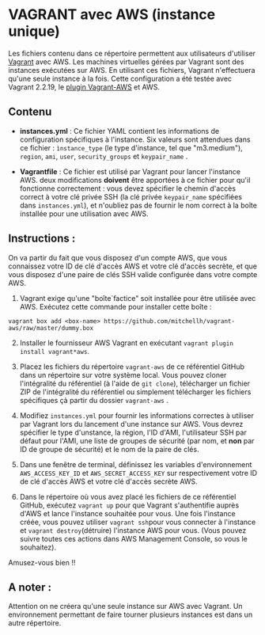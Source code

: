 # VAGRANT avec AWS (instance unique)

Les fichiers contenu dans ce répertoire permettent aux utilisateurs d'utiliser [Vagrant](http://www.vagrantup.com) avec AWS. Les machines virtuelles gérées par Vagrant sont des instances exécutées sur AWS. En utilisant ces fichiers, Vagrant n'effectuera qu'une seule instance à la fois.  Cette configuration a été testée avec Vagrant 2.2.19, le [plugin Vagrant-AWS](https://github.com/mitchellh/vagrant-aws) et AWS.

## Contenu

* **instances.yml** : Ce fichier YAML contient les informations de configuration spécifiques à l'instance. Six valeurs sont attendues dans ce fichier : `ìnstance_type` (le type d'instance, tel que "m3.medium"), `region`, `ami`, `user`, `security_groups` et `keypair_name` .

* **Vagrantfile** : Ce fichier est utilisé par Vagrant pour lancer l'instance AWS. deux modifications **doivent** être apportées à ce fichier pour qu'il fonctionne correctement : vous devez spécifier le chemin d'accès correct à votre clé privée SSH (la clé privée `keypair_name` spécifiées dans `instances.yml`), et n'oubliez pas de fournir le nom correct à la boîte installée pour une utilisation avec AWS.

## Instructions :

On va partir du fait que vous disposez d'un compte AWS, que vous connaissez votre ID de clé d'accès AWS et votre clé d'accès secrète, et que vous disposez d'une paire de clés SSH valide configurée dans votre compte AWS.

1. Vagrant exige qu'une "boîte`factice" soit installée pour être utilisée avec AWS. Exécutez cette commande pour installer cette boîte :
```Shell
vagrant box add <box-name> https://github.com/mitchellh/vagrant-aws/raw/master/dummy.box
```

2. Installer le fournisseur AWS Vagrant en exécutant `vagrant plugin install vagrant*aws`.

3. Placez les fichiers du répertoire `vagrant-aws` de ce référentiel GitHub dans un répertoire sur votre système local. Vous pouvez cloner l'intégralité du référentiel (à l'aide de `git clone`), télécharger un fichier ZIP de l'intégralité du référentiel ou simplement télécharger les fichiers spécifiques çà partir du dossier `vagrant-aws` .

4. Modifiez `instances.yml` pour fournir les informations correctes à utiliser par Vagrant lors du lancement d'une instance sur AWS. Vous devrez spécifier le type d'unstance, la région, l'ID d'AMI, l'utilisateur SSH par défaut pour l'AMI, une liste de groupes de sécurité (par nom, et __non__ par ID de groupe de sécurité) et le nom de la paire de clés.

5. Dans une fenêtre de terminal, définissez les variables d'environnement `AWS_ACCESS_KEY_ID` et `AWS_SECRET_ACCESS_KEY` sur respectivement votre ID de clé d'accès AWS et votre clé d'accès secrète AWS.

6. Dans le répertoire où vous avez placé les fichiers de ce référentiel GitHub, exécutez `vagrant up` pour que Vagrant s'authentifie auprès d'AWS et lance l'instance souhaitée pour vous. Une fois l'instance créée, vous pouvez utiliser `vagrant ssh`pour vous connecter à l'instance et `vagrant destroy`(détruire) l'instance AWS pour vous. (Vous pouvez suivre toutes ces actions dans AWS Management Console, so vous le souhaitez).


Amusez-vous bien !!

## A noter :

Attention on ne créera qu'une seule instance sur AWS avec Vagrant. Un environnement permettant de faire tourner plusieurs instances est dans un autre répertoire.
